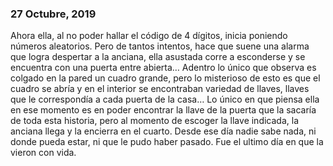 ###  27 Octubre, 2019


Ahora ella, al no poder hallar el código de 4 dígitos, inicia poniendo números aleatorios. Pero de tantos intentos, hace que suene una alarma que logra despertar a la anciana, ella asustada corre a esconderse y se encuentra con una puerta entre abierta… Adentro lo único que observa es colgado en la pared un cuadro grande, pero lo misterioso de esto es que el cuadro se abría y en el interior se encontraban variedad de llaves, llaves que le correspondía a cada puerta de la casa… Lo único en que piensa ella en ese momento es en poder encontrar la llave de la puerta que la sacaría de toda esta historia, pero al momento de escoger la llave indicada, la anciana llega y la encierra en el cuarto. Desde ese día nadie sabe nada, ni donde pueda estar, ni que le pudo haber pasado. Fue el ultimo día en que la vieron con vida.
